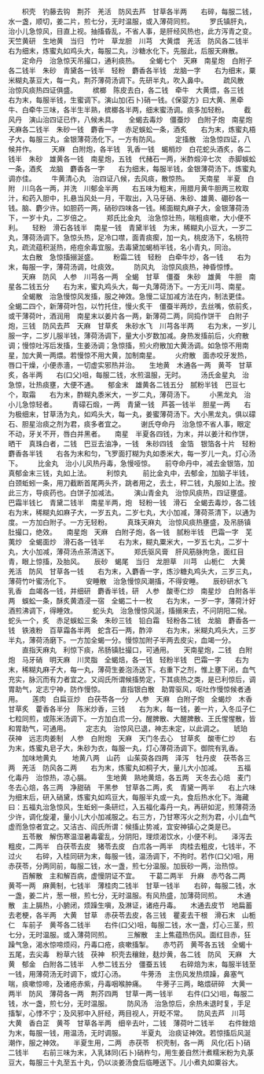 <!-- { "loadSidebar": true } -->
　　枳壳　钓藤去钩　荆芥　羌活　防风去芦　甘草各半两　　右碎，每服二钱，水一盏，顺切，姜二片，煎七分，无时温服，或入薄荷同煎。
　　罗氏镇肝丸，治小儿急惊风，目直上视。抽搐昏乱，不省人事，是肝经风热也，此方泻青之变。　　天竺黄研　生地黄　当归　竹叶　草龙胆　川芎　大黄煨　羌活　防风各二钱半　　右为细末，炼蜜丸如鸡头大，每服二丸，沙糖水化下。先服此，后服天麻散。
　　定命丹　治急惊天吊撮口，通利痰热。　　全蝎七个　天麻　南星炮　白附子各二钱半　朱砂　青黛各一钱半　轻粉　麝香各半钱　龙脑一字　　右为细末，粟米糊丸菉豆大，每一丸，荆芥薄荷汤调下。先研半丸，吹入鼻中。
　　疏风散　治惊风痰热四证俱盛。
　　槟榔　陈皮去白，各二钱　牵牛　大黄煨，各三钱　　右为末，每服半钱，生蜜调下。演山加(石卜)硝一钱。《保婴方》曰大黄、黑牵牛、白牵牛三味，各半生半熟，槟榔各半两，细末蜜汤调。痰多加轻粉。
　　截风丹　演山治四证已作，八候未具。　　全蝎去毒炒　僵蚕炒　白附子炮　南星炮　天麻各二钱半　朱砂一钱　麝香一字　赤足蜈蚣一条，酒炙　　右为末，炼蜜丸梧子大，每服三丸，金银薄荷汤化下。一方有防风。
　　定搐散　治急惊四证，八候并作。
　　天麻　白附炮，各半钱　乳香一钱　蝎梢炒　白花蛇头酒炙，各二钱半　朱砂　雄黄各一钱　南星炮，五钱　代赭石一两，米酢煅淬七次　赤脚蜈蚣一条，酒炙　龙脑　麝香各一字　　右为细末，每服半钱，金银薄荷汤下。炼蜜丸调亦佳。
　　牛黄清心丸　治四证八候，去风痰，散惊热。　　天南星　半夏　白附　川乌各一两，并洗　川郁金半两　　右五味为粗末，用腊月黄牛胆两三枚取汁，和药入胆中，扎悬当风处一月，干取出，入马牙硝、朱砂、雄黄、硼砂各一钱。脑、麝少许。如胆药一两，硝砂四味各一钱。稀面糊丸麻子大，金银薄荷汤下，一岁十丸，二岁倍之。
　　郑氏比金丸　治急惊壮热，喘粗痰嗽，大小便不利。　　轻粉　滑石各钱半　南星一钱　青黛半钱　为末，稀糊丸小豆大，一岁二丸，薄荷汤调下。急惊头热，足冷口噤，面青痰瘈，加一丸，桃皮汤下，名桃符丸，疏流蕴积涎热，疮痘余毒宜服。去毒黛加蝎梢半钱，名小青丸，同治。
　　太白散　急惊搐搦涎盛。
　　粉霜二钱　轻粉　白牵牛炒，各一钱　　右为末，每服一字，薄荷汤调，吐痰效。
　　防风丸　治惊风痰热，神昏惊悸。
　　天麻　防风　人参　川芎各一两　全蝎　甘草　僵蚕　朱砂　雄黄　牛胆　南星各二钱五分　　右为末，蜜丸鸡头大，每一丸薄荷汤下。一方无川芎、南星。
　　全蝎散　治急慢惊风发搐，服之神效。急慢二证加减方法在内，制法更佳。　　全蝎二四个，新薄荷叶包，以竹托住，慢火炙干　僵蚕半两炒，去丝嘴，依前炙，或干薄荷叶，酒润用　南星末以姜片各一两，新薄荷二两，同捣作饼干　白附子炮，三钱　防风去芦　天麻　甘草炙　朱砂水飞　川芎各半两　　右为末，一岁儿服一字，二岁儿服半钱，薄荷汤调下，量大小岁数加减。身热发搐前后，火府散调；慢惊吐泻后发搐，生姜汤调；急惊搐，煎火府散加大黄汤调。如急惊不用南星，加大黄一两煨。若慢惊不用大黄，加制南星。
　　火府散　面赤咬牙发热，唇口干燥，小便赤濇，一切虚实邪热并治。　　生地黄　木通各一两　黄芩　甘草炙，各半两　　右(口父)咀，每服二钱，水煎温服，无时。
　　汤氏金星丸　治急惊，壮热痰壅，大便不通。　　郁金末　雄黄各二钱五分　腻粉半钱　巴豆七个，取霜　　右为末，酢糊丸黍米大，一岁二丸，薄荷汤下。
　　小黑龙丸　治小儿急惊轻者。
　　青礞石煅，一两　青黛一钱　芦荟一钱半　胆星一两　　右为极细末，甘草汤为丸，如鸡头大，每一丸，姜蜜薄荷汤下。大小黑龙丸，俱以礞石、胆星治痰之剂为君，痰多者宜之。
　　谢氏夺命丹　治急惊不省人事，眼定不动，牙关不开，唇白并黑者。　　南星　半夏各四钱，为末，并以姜汁和作饼，晒干　真珠白者，二钱　巴豆去油净，一钱　朱砂四钱　金箔　银箔各十片　轻粉　麝香各半钱　　右各为末和匀，飞罗面打糊为丸如黍米大，每一岁儿一丸，灯心汤下。
　　比金丸　治小儿风热丹毒，急慢哑惊。　　前夺命丹中，减去金银箔，加真郁金末三钱，丸如上法。
　　利惊丸
　　前比金丸中，去郁金，加脑子半钱，白颈蚯蚓一条，用刀截断首尾两头齐，跳者用之，去土，秤二钱，丸服如上法。按此三方，导痰药也。白饼子加减法。
　　演山青金丸　治惊风痰热，四证壅盛。　　巴霜半钱匕　青黛二钱半　南星半两，炮　轻粉一钱　滑石　全蝎去毒炒，各二钱　　右为末，稀糊丸如麻子大，一岁五丸，二岁七丸，大小加减，薄荷茶清下，以通为度。一方加白附子。一方无轻粉。
　　真珠天麻丸　治惊风痰热壅盛，及吊肠镇肚撮口，绝效。　　南星炮　天麻　白附子炮，各一钱　腻粉半钱　巴霜一字　芜荑炒　全蝎面炒　滑石各一钱半　　右为末，糊丸粟米大，一岁五七丸，二岁十丸，大小加减，薄荷汤点茶清送下。
　　郑氏驱风膏　肝风筋脉拘急，面红目青，眼上惊搐，及胎风。　　辰砂　蝎尾　当归　龙胆草　川芎　山栀仁　大黄　羌活　防风　甘草各一钱　　右为末，入麝香一字，炼沙糖丸鸡头大，三岁三丸，薄荷竹叶蜜汤化下。
　　安睡散　治急慢惊风潮搐，不得安睡。　　辰砂研水飞　乳香　血竭各一钱，并细研　麝香半钱，研　人参　酸枣仁炒　南星炒　白附各半两　蜈蚣一条，酥炙黄酒浸一宿　全蝎二十一枚　　右为末，一岁一字，薄荷汁好酒煎沸调下，得睡效。
　　蛇头丸　治急慢惊风涎，搐搦来去，不问阴阳二候。　　蛇头一个，炙　赤足蜈蚣三条　朱砂三钱　铅白霜　轻粉各二钱　龙脑　麝香各一钱　铁液粉　百草霜各半两　蛇含石一两，酢淬　　右为末，米糊丸鸡头大，三岁半丸，薄荷汤磨下。一方加全蝎一分。慢惊加附子半两去皮尖，血竭一分。
　　直指天麻丸　利惊下痰，吊肠镇肚撮口，可通用。　　天南星炮，二钱　白附炮　马牙硝　明天麻　川灵脂　全蝎焙，各一钱　轻粉半钱　巴霜一字　　右为末，稀糊丸麻子大，每一丸，薄荷生姜泡汤送下。右重下之剂，惟上壅下闭，血气充实，脉沉而有力者宜之。又阎氏所谓候搐势定，下其痰热之类，是已利惊后，调胃助气，定志宁神，防作慢惊。
　　直指银白散　助胃驱风，呕吐作慢惊候者通用。　　莲肉　白扁豆炒　白茯苓各一分　人参　天麻　白附子炮　全蝎炒　木香　甘草炙　藿香各半分　陈米炒香，三钱　　右为末，每一钱，姜一片，入冬瓜子仁七粒同煎，或陈米汤调下。一方加白朮一分。醒脾散、大醒脾散、王氏惺惺散，皆和胃助气，可通用。
　　定志丸　治惊风已退，神志未定，以此调之。　　琥珀　茯神　远志肉姜制　人参　白附炮　天麻　天门冬去心　甘草炙　酸枣仁炒　　右为末，炼蜜丸皂子大，朱砂为衣，每服一丸，灯心薄荷汤调下。御院有乳香。
　　加味地黄丸
　　地黄八两　山药　山茱萸各四两　泽泻　牡丹皮　茯苓各三两　羌活　防风各二两　　右为末，炼蜜丸如桐子大，量儿大小加减。
　　五福化毒丹　治惊热，凉心膈。
　　生地黄　熟地黄焙，各五两　天冬去心焙　麦门冬去心焙，各三两　净甜硝　干黑参　甘草各二两，炙　青黛一两半　　右上六味为细末后，研入硝黛，炼蜜丸如鸡豆大，每服半丸或一丸，食后热水化下。海藏曰：五福丸治急惊风，生蚯蚓一条研烂，入五福化毒丹一丸，再研如泥，煎薄荷汤少许，调化旋灌，量小儿大小加减服之。右三方，乃甘寒泻火之剂为君，小儿血气虚而急惊者宜之。又洁古、阎氏所谓：候搐止势减，宜安神镇心之类是已。
　　五苓散　解伤寒温湿暑毒霍乱，分阴阳，理烦渴饮水，小便不利。　　泽泻去粗皮，二两半　白茯苓去皮　猪苓去皮　白朮各一两半　肉桂去粗皮，七钱半，不过火　　右碎，入桂同研为末，每服一钱，温汤调下，不拘时。若作(口父)咀，用赤茯苓，分两同前，每服二钱，水一盏，煎七分温服。加辰砂一两，治热惊。
　　百解散　主和解百病，虚慢阴证不宜。　　干葛二两半　升麻　赤芍各二两　黄芩一两　麻黄制，七钱半　薄桂肉二钱半　甘草一钱半　　右碎，每服二钱，水一盏，姜二片，葱一根，煎七分，无时温服。有风热盛，加薄荷同煎。
　　木通散　主上膈热，小腑闭，烦躁生嗔，及淋证，诸疮丹毒。　　木通去皮节　地扁蓄去老梗，各半两　大黄　甘草　赤茯苓去皮，各三钱　瞿麦去干根　滑石末　山栀仁　车前子　黄芩各二钱半　　右件(口父)咀，每服二钱，水一盏，灯心三茎，煎七分，无时温服。或入薄荷同煎。
　　三解散　主上焦蕴热伤风。面红目赤，狂躁气急，渴水惊啼烦闷，丹毒口疮，痰嗽搐掣。　　赤芍药　黄芩各五钱　全蝎十五尾，去尖毒　粉草六钱　茯神　枳壳去穰銼，麸炒黄，各二钱　防风　天麻　大黄　郁金　白附各二钱半　人参二钱五分　僵蚕五钱　　右碎焙为末，每服半钱至一钱，用薄荷汤无时调下，或灯心汤。
　　牛蒡汤　主伤风发热烦躁，鼻塞气喘，痰嗽惊啼，及诸疮赤紫，丹毒咽喉肿痛。　　牛蒡子三两，略煨研碎　大黄一两半　防风　薄荷各一两　荆芥四两　甘草一两一钱半　　右件(口父)咀，每服二钱，水一盏，煎七分，无时温服。
　　防风汤　治急惊后，余热未退时复，手足搐掣，心悸不宁；及风邪中入肝经，两目视人，开眨不常。　　防风去芦　川芎　大黄　香白芷　黄芩　甘草各半两　细辛去叶，二钱　薄荷叶二钱半　　右件銼焙为末，每服一钱，用温汤，无时调服。
　　半夏丸　治痰证神效。若惊搐后风涎潮作，服之神效。　　半夏生用，二两　赤茯苓　枳壳制，各一两　风化(石卜)硝二钱半　　右前三味为末，入乳钵同(石卜)硝杵匀，用生姜自然汁煮糯米粉为丸菉豆大，每服三十丸至五十丸，仍以淡姜汤食后临睡送下。儿小煮丸如粟谷大。
